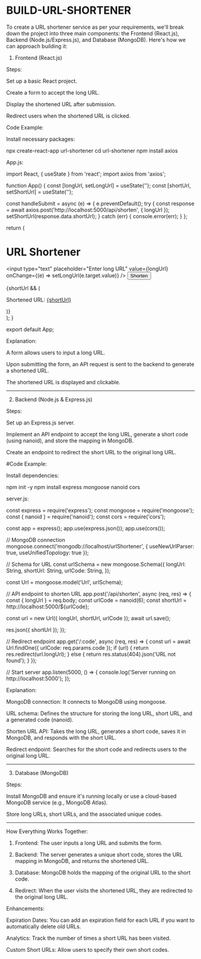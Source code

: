 # BUILD-URL-SHORTENER
To create a URL shortener service as per your requirements, we'll break down the project into three main components: the Frontend (React.js), Backend (Node.js/Express.js), and Database (MongoDB). Here's how we can approach building it:

1. Frontend (React.js)

Steps:

Set up a basic React project.

Create a form to accept the long URL.

Display the shortened URL after submission.

Redirect users when the shortened URL is clicked.


Code Example:

Install necessary packages:

npx create-react-app url-shortener
cd url-shortener
npm install axios

App.js:

import React, { useState } from 'react';
import axios from 'axios';

function App() {
  const [longUrl, setLongUrl] = useState('');
  const [shortUrl, setShortUrl] = useState('');

  const handleSubmit = async (e) => {
    e.preventDefault();
    try {
      const response = await axios.post('http://localhost:5000/api/shorten', { longUrl });
      setShortUrl(response.data.shortUrl);
    } catch (err) {
      console.error(err);
    }
  };

  return (
    <div>
      <h1>URL Shortener</h1>
      <form onSubmit={handleSubmit}>
        <input
          type="text"
          placeholder="Enter long URL"
          value={longUrl}
          onChange={(e) => setLongUrl(e.target.value)}
        />
        <button type="submit">Shorten</button>
      </form>
      {shortUrl && (
        <div>
          <p>Shortened URL: <a href={shortUrl} target="_blank" rel="noopener noreferrer">{shortUrl}</a></p>
        </div>
      )}
    </div>
  );
}

export default App;

Explanation:

A form allows users to input a long URL.

Upon submitting the form, an API request is sent to the backend to generate a shortened URL.

The shortened URL is displayed and clickable.



---

2. Backend (Node.js & Express.js)

Steps:

Set up an Express.js server.

Implement an API endpoint to accept the long URL, generate a short code (using nanoid), and store the mapping in MongoDB.

Create an endpoint to redirect the short URL to the original long URL.


#Code Example:

Install dependencies:

npm init -y
npm install express mongoose nanoid cors

server.js:

const express = require('express');
const mongoose = require('mongoose');
const { nanoid } = require('nanoid');
const cors = require('cors');

const app = express();
app.use(express.json());
app.use(cors());

// MongoDB connection
mongoose.connect('mongodb://localhost/urlShortener', { useNewUrlParser: true, useUnifiedTopology: true });

// Schema for URL
const urlSchema = new mongoose.Schema({
  longUrl: String,
  shortUrl: String,
  urlCode: String,
});

const Url = mongoose.model('Url', urlSchema);

// API endpoint to shorten URL
app.post('/api/shorten', async (req, res) => {
  const { longUrl } = req.body;
  const urlCode = nanoid(6);
  const shortUrl = http://localhost:5000/${urlCode};

  const url = new Url({ longUrl, shortUrl, urlCode });
  await url.save();

  res.json({ shortUrl });
});

// Redirect endpoint
app.get('/:code', async (req, res) => {
  const url = await Url.findOne({ urlCode: req.params.code });
  if (url) {
    return res.redirect(url.longUrl);
  } else {
    return res.status(404).json('URL not found');
  }
});

// Start server
app.listen(5000, () => {
  console.log('Server running on http://localhost:5000');
});

Explanation:

MongoDB connection: It connects to MongoDB using mongoose.

URL schema: Defines the structure for storing the long URL, short URL, and a generated code (nanoid).

Shorten URL API: Takes the long URL, generates a short code, saves it in MongoDB, and responds with the short URL.

Redirect endpoint: Searches for the short code and redirects users to the original long URL.



---

3. Database (MongoDB)

Steps:

Install MongoDB and ensure it's running locally or use a cloud-based MongoDB service (e.g., MongoDB Atlas).

Store long URLs, short URLs, and the associated unique codes.



---

How Everything Works Together:

1. Frontend: The user inputs a long URL and submits the form.


2. Backend: The server generates a unique short code, stores the URL mapping in MongoDB, and returns the shortened URL.


3. Database: MongoDB holds the mapping of the original URL to the short code.


4. Redirect: When the user visits the shortened URL, they are redirected to the original long URL.






Enhancements:

Expiration Dates: You can add an expiration field for each URL if you want to automatically delete old URLs.

Analytics: Track the number of times a short URL has been visited.

Custom Short URLs: Allow users to specify their own short codes.
